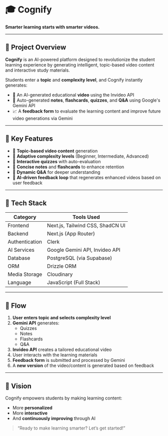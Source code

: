 # 🎓 Cognify

**Smarter learning starts with smarter videos.**

---

## 🧠 Project Overview

**Cognify** is an AI-powered platform designed to revolutionize the student learning experience by generating intelligent, topic-based video content and interactive study materials.

Students enter a **topic** and **complexity level**, and Cognify instantly generates:

- 🎥 An AI-generated educational **video** using the Invideo API
- 📝 Auto-generated **notes**, **flashcards**, **quizzes**, and **Q&A** using Google's Gemini API
- 📈 A **feedback form** to evaluate the learning content and improve future video generations via Gemini

---

## 🚀 Key Features

- 🔹 **Topic-based video content** generation
- 🔹 **Adaptive complexity levels** (Beginner, Intermediate, Advanced)
- 🔹 **Interactive quizzes** with auto-evaluation
- 🔹 **Concise notes** and **flashcards** to enhance retention
- 🔹 **Dynamic Q&A** for deeper understanding
- 🔹 **AI-driven feedback loop** that regenerates enhanced videos based on user feedback

---

## 🧰 Tech Stack

| Category      | Tools Used                             |
|---------------|----------------------------------------|
| Frontend      | Next.js, Tailwind CSS, ShadCN UI       |
| Backend       | Next.js (App Router)                   |
| Authentication| Clerk                                  |
| AI Services   | Google Gemini API, Invideo API         |
| Database      | PostgreSQL (via Supabase)              |
| ORM           | Drizzle ORM                            |
| Media Storage | Cloudinary                             |
| Language      | JavaScript (Full Stack)                |

---

## 🔄 Flow

1. **User enters topic and selects complexity level**
2. **Gemini API** generates:
   - Quizzes
   - Notes
   - Flashcards
   - Q&A
3. **Invideo API** creates a tailored educational video
4. User interacts with the learning materials
5. **Feedback form** is submitted and processed by Gemini
6. A **new version** of the video/content is generated based on feedback

---

## 🎯 Vision

Cognify empowers students by making learning content:

- More **personalized**
- More **interactive**
- And **continuously improving** through AI

> “Ready to make learning smarter? Let’s get started!”
